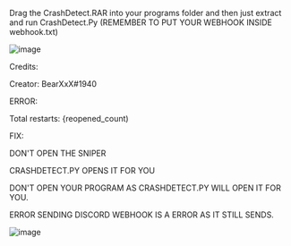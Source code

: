 Drag the CrashDetect.RAR into your programs folder and then just extract and run CrashDetect.Py (REMEMBER TO PUT YOUR WEBHOOK INSIDE webhook.txt)

![image](https://github.com/BearrXW/CrashDetector/assets/80606070/690cce8c-3bb4-4635-9b06-5b0634d19cfc)


Credits:

Creator: BearXxX#1940

ERROR:

Total restarts: {reopened_count)

FIX:

DON'T OPEN THE SNIPER

CRASHDETECT.PY OPENS IT FOR YOU

DON'T OPEN YOUR PROGRAM AS CRASHDETECT.PY WILL OPEN IT FOR YOU.

ERROR SENDING DISCORD WEBHOOK IS A ERROR AS IT STILL SENDS.

![image](https://github.com/BearrXW/CrashDetector/assets/80606070/747fa683-6e24-4665-a0d5-3850e3a45289)
